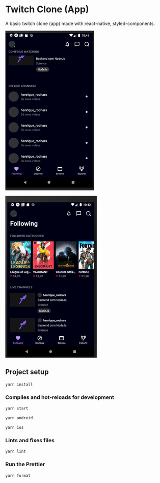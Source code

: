 # Twitch Clone (App)

A basic twitch clone (app) made with react-native, styled-components.

![screen01](./src/assets/images/twtichclone_1.png)

![screen02](./src/assets/images/twitchclone_2.png)

## Project setup

```
yarn install
```

### Compiles and hot-reloads for development

```
yarn start
```

```
yarn android
```

```
yarn ios
```

### Lints and fixes files

```
yarn lint
```

### Run the Prettier

```
yarn format
```

